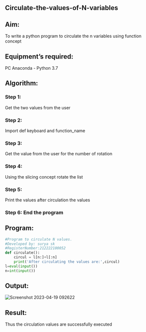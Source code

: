 ## Circulate-the-values-of-N-variables
## Aim:

To write a python program to circulate the n variables using function concept

## Equipment’s required:

PC
Anaconda - Python 3.7

## Algorithm:

### Step 1:

 Get the two values from the user

### Step 2: 

Import def keyboard and function_name

### Step 3: 

Get the value from the user for the number of rotation

### Step 4: 
Using the slicing concept rotate the list

### Step 5: 

Print the values after circulation the values 

### Step 6: End the program

## Program:
```python
#Program to circulate N values.
#Developed by: surya sk 
#RegisterNumber:212222100052
def circulate():
    circul = l[n:]+l[:n]
    print('After circulating the values are:',circul)
l=eval(input())
n=int(input())
```


## Output:

![Screenshot 2023-04-19 092622](https://user-images.githubusercontent.com/127716537/232965593-d53c807a-2ea2-4ccb-a00a-89c0f663253d.png)


## Result:
Thus the circulation values are successfully executed

 
